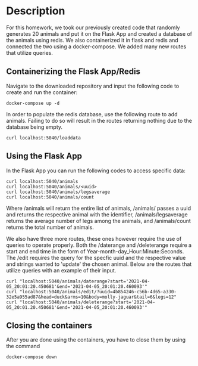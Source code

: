 # Description

For this homework, we took our previously created code that randomly generates 20 animals and put it on the Flask App and created a database of the animals using redis. We also containerized it in flask and redis and connected the two using a docker-compose. We added many new routes that utilize queries.

## Containerizing the Flask App/Redis
Navigate to the downloaded repository and input the following code to create and run the container:
```
docker-compose up -d
```

In order to populate the redis database, use the following route to add animals.
Failing to do so will result in the routes returning nothing due to the database being empty.
```
curl localhost:5040/loaddata
```

## Using the Flask App
In the Flask App you can run the following codes to access specific data:
```
curl localhost:5040/animals
curl localhost:5040/animals/<uuid>
curl localhost:5040/animals/legsaverage
curl localhost:5040/animals/count
```
Where /animals will return the entire list of animals, /animals/<uuid> passes a uuid and returns the respective animal with the identifier, /animals/legsaverage returns the average number of legs among the animals, and /animals/count returns the total number of animals.  

We also have three more routes, these ones however require the use of queries to operate properly. Both the /daterange and /deleterange require a start and end time in the form of Year-month-day_Hour:Minute:Seconds. The /edit requires the query for the specfic uuid and the respective value and strings wanted to 'update' the chosen animal. Below are the routes that utilize queries with an example of their input.

```
curl "localhost:5040/animals/daterange?start='2021-04-05_20:01:20.450681'&end='2021-04-05_20:01:20.460093'"
curl "localhost:5040/animals/edit/?uuid=4b854246-c56b-4d65-a330-32e5a955ad87&head=duck&arms=10&body=molly-jaguar&tail=6&legs=12"
curl "localhost:5040/animals/deleterange?start='2021-04-05_20:01.20.450681'&end='2021-04-05_20:01:20.460093'"
```
## Closing the containers
After you are done using the containers, you have to close them by using the command
```
docker-compose down
```